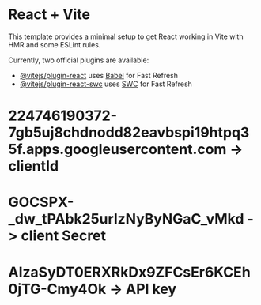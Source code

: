 # React + Vite

This template provides a minimal setup to get React working in Vite with HMR and some ESLint rules.

Currently, two official plugins are available:

- [@vitejs/plugin-react](https://github.com/vitejs/vite-plugin-react/blob/main/packages/plugin-react/README.md) uses [Babel](https://babeljs.io/) for Fast Refresh
- [@vitejs/plugin-react-swc](https://github.com/vitejs/vite-plugin-react-swc) uses [SWC](https://swc.rs/) for Fast Refresh

# 224746190372-7gb5uj8chdnodd82eavbspi19htpq35f.apps.googleusercontent.com -> clientId

# 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 -> client Secret

# AIzaSyDT0ERXRkDx9ZFCsEr6KCEh0jTG-Cmy4Ok -> API key

